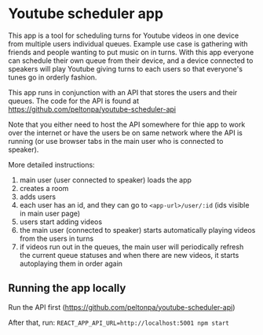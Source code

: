# Youtube scheduler app  
This app is a tool for scheduling turns for Youtube videos in one device from multiple users individual queues. Example use case is gathering with friends and people wanting to put music on in turns. With this app everyone can schedule their own queue from their device, and a device connected to speakers will play Youtube giving turns to each users so that everyone's tunes go in orderly fashion.

This app runs in conjunction with an API that stores the users and their queues. The code for the API is found at https://github.com/peltonpa/youtube-scheduler-api

Note that you either need to host the API somewhere for thie app to work over the internet or have the users be on same network where the API is running (or use browser tabs in the main user who is connected to speaker).

More detailed instructions:
1. main user (user connected to speaker) loads the app
2. creates a room
3. adds users
4. each user has an id, and they can go to `<app-url>/user/:id` (ids visible in main user page)
5. users start adding videos
6. the main user (connected to speaker) starts automatically playing videos from the users in turns
7. if videos run out in the queues, the main user will periodically refresh the current queue statuses and when there are new videos, it starts autoplaying them in order again

## Running the app locally
Run the API first (https://github.com/peltonpa/youtube-scheduler-api)

After that, run:
`REACT_APP_API_URL=http://localhost:5001 npm start`
